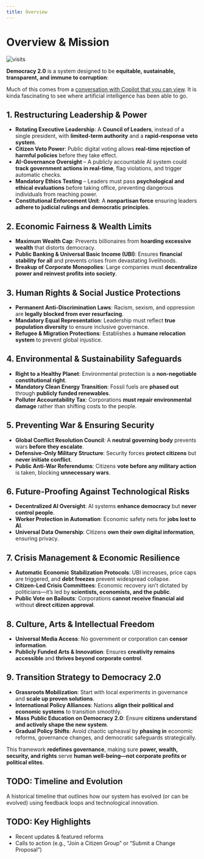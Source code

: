 ```yaml
---
title: Overview
---
```


# Overview & Mission
![visits](https://visit-counter.vercel.app/counter.png?page=https%3A%2F%2Fselwynpolit.github.io%2Fdemo2%2Foverview&s=16&c=030303&bg=00000000&no=5&ff=electrolize&tb=&ta=+Views)




**Democracy 2.0** is a system designed to be **equitable, sustainable, transparent, and immune to corruption**:

Much of this comes from a [conversation with Copilot that you can view](guts.md). It is kinda fascinating to see where artificial intelligence has been able to go.


## **1. Restructuring Leadership & Power**
- **Rotating Executive Leadership**: A **Council of Leaders**, instead of a single president, with **limited-term authority** and a **rapid-response veto system**.
- **Citizen Veto Power**: Public digital voting allows **real-time rejection of harmful policies** before they take effect.
- **AI-Governance Oversight** – A publicly accountable AI system could **track government actions in real-time**, flag violations, and trigger automatic checks.
- **Mandatory Ethics Testing** – Leaders must pass **psychological and ethical evaluations** before taking office, preventing dangerous individuals from reaching power.
- **Constitutional Enforcement Unit**: A **nonpartisan force** ensuring leaders **adhere to judicial rulings and democratic principles**.

## **2. Economic Fairness & Wealth Limits**
- **Maximum Wealth Cap**: Prevents billionaires from **hoarding excessive wealth** that distorts democracy.
- **Public Banking & Universal Basic Income (UBI)**: Ensures **financial stability for all** and prevents crises from devastating livelihoods.
- **Breakup of Corporate Monopolies**: Large companies must **decentralize power and reinvest profits into society**.

## **3. Human Rights & Social Justice Protections**
- **Permanent Anti-Discrimination Laws**: Racism, sexism, and oppression are **legally blocked from ever resurfacing**.
- **Mandatory Equal Representation**: Leadership must reflect **true population diversity** to ensure inclusive governance.
- **Refugee & Migration Protections**: Establishes a **humane relocation system** to prevent global injustice.

## **4. Environmental & Sustainability Safeguards**
- **Right to a Healthy Planet**: Environmental protection is a **non-negotiable constitutional right**.
- **Mandatory Clean Energy Transition**: Fossil fuels are **phased out** through **publicly funded renewables**.
- **Polluter Accountability Tax**: Corporations **must repair environmental damage** rather than shifting costs to the people.

## **5. Preventing War & Ensuring Security**
- **Global Conflict Resolution Council**: A **neutral governing body** prevents wars **before they escalate**.
- **Defensive-Only Military Structure**: Security forces **protect citizens** but **never initiate conflict**.
- **Public Anti-War Referendums**: Citizens **vote before any military action** is taken, blocking **unnecessary wars**.

## **6. Future-Proofing Against Technological Risks**
- **Decentralized AI Oversight**: AI systems **enhance democracy** but **never control people**.
- **Worker Protection in Automation**: Economic safety nets for **jobs lost to AI**.
- **Universal Data Ownership**: Citizens **own their own digital information**, ensuring privacy.

## **7. Crisis Management & Economic Resilience**
- **Automatic Economic Stabilization Protocols**: UBI increases, price caps are triggered, and **debt freezes** prevent widespread collapse.
- **Citizen-Led Crisis Committees**: Economic recovery isn’t dictated by politicians—it’s led by **scientists, economists, and the public**.
- **Public Vote on Bailouts**: Corporations **cannot receive financial aid** without **direct citizen approval**.

## **8. Culture, Arts & Intellectual Freedom**
- **Universal Media Access**: No government or corporation can **censor information**.
- **Publicly Funded Arts & Innovation**: Ensures **creativity remains accessible** and **thrives beyond corporate control**.

## **9. Transition Strategy to Democracy 2.0**
- **Grassroots Mobilization**: Start with local experiments in governance and **scale up proven solutions**.
- **International Policy Alliances**: Nations **align their political and economic systems** to transition smoothly.
- **Mass Public Education on Democracy 2.0**: Ensure **citizens understand and actively shape the new system**.
- **Gradual Policy Shifts**: Avoid chaotic upheaval by **phasing in** economic reforms, governance changes, and democratic safeguards strategically.

This framework **redefines governance**, making sure **power, wealth, security, and rights** serve **human well-being—not corporate profits or political elites**.


## TODO: Timeline and Evolution

A historical timeline that outlines how our system has evolved (or can be evolved) using feedback loops and technological innovation.


## TODO: Key Highlights

- Recent updates & featured reforms
- Calls to action (e.g., “Join a Citizen Group” or “Submit a Change Proposal”)

